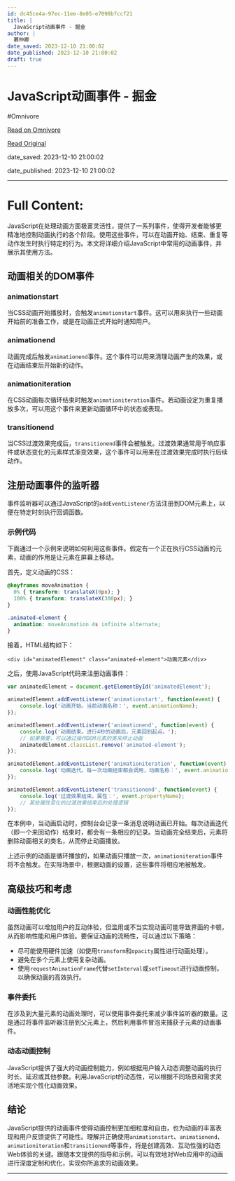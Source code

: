 ```yaml
---
id: dc45ce4a-97ec-11ee-8e05-e7098bfccf21
title: |
  JavaScript动画事件 - 掘金
author: |
  慕仲卿
date_saved: 2023-12-10 21:00:02
date_published: 2023-12-10 21:00:02
draft: true
---
```


# JavaScript动画事件 - 掘金
#Omnivore

[Read on Omnivore](https://omnivore.app/me/java-script-18c578557fb)

[Read Original](https://juejin.cn/post/7310561432393908276)

date_saved: 2023-12-10 21:00:02

date_published: 2023-12-10 21:00:02

--- 

# Full Content: 

JavaScript在处理动画方面极富灵活性，提供了一系列事件，使得开发者能够更精准地控制动画执行的各个阶段。使用这些事件，可以在动画开始、结束、重复等动作发生时执行特定的行为。本文将详细介绍JavaScript中常用的动画事件，并展示其使用方法。

## 动画相关的DOM事件

### animationstart

当CSS动画开始播放时，会触发`animationstart`事件。这可以用来执行一些动画开始前的准备工作，或是在动画正式开始时通知用户。

### animationend

动画完成后触发`animationend`事件。这个事件可以用来清理动画产生的效果，或在动画结束后开始新的动作。

### animationiteration

在CSS动画每次循环结束时触发`animationiteration`事件。若动画设定为重复播放多次，可以用这个事件来更新动画循环中的状态或表现。

### transitionend

当CSS过渡效果完成后，`transitionend`事件会被触发。过渡效果通常用于响应事件或状态变化的元素样式渐变效果，这个事件可以用来在过渡效果完成时执行后续动作。

## 注册动画事件的监听器

事件监听器可以通过JavaScript的`addEventListener`方法注册到DOM元素上，以便在特定时刻执行回调函数。

### 示例代码

下面通过一个示例来说明如何利用这些事件。假定有一个正在执行CSS动画的元素，动画的作用是让元素在屏幕上移动。

首先，定义动画的CSS：

```css
@keyframes moveAnimation {
  0% { transform: translateX(0px); }
  100% { transform: translateX(300px); }
}

.animated-element {
  animation: moveAnimation 4s infinite alternate;
}

```

接着，HTML结构如下：

```applescript
<div id="animatedElement" class="animated-element">动画元素</div>

```

之后，使用JavaScript代码来注册动画事件：

```javascript
var animatedElement = document.getElementById('animatedElement');

animatedElement.addEventListener('animationstart', function(event) {
    console.log('动画开始。当前动画名称：', event.animationName);
});

animatedElement.addEventListener('animationend', function(event) {
    console.log('动画结束。进行4秒的动画后，元素回到起点。');
    // 如果需要，可以通过操作DOM元素的类来停止动画
    animatedElement.classList.remove('animated-element');
});

animatedElement.addEventListener('animationiteration', function(event) {
    console.log('动画迭代。每一次动画结束都会调用，动画名称：', event.animationName);
});

animatedElement.addEventListener('transitionend', function(event) {
    console.log('过渡效果结束。属性：', event.propertyName);
    // 某些属性变化的过渡效果结束后的处理逻辑
});

```

在本例中，当动画启动时，控制台会记录一条消息说明动画已开始。每次动画迭代（即一个来回动作）结束时，都会有一条相应的记录。当动画完全结束后，元素将删除动画相关的类名，从而停止动画播放。

上述示例的动画是循环播放的，如果动画只播放一次，`animationiteration`事件将不会触发。在实际场景中，根据动画的设置，这些事件将相应地被触发。

## 高级技巧和考虑

### 动画性能优化

虽然动画可以增加用户的互动体验，但滥用或不当实现动画可能导致界面的卡顿，从而影响性能和用户体验。要保证动画的流畅性，可以通过以下策略：

* 尽可能使用硬件加速（如使用`transform`和`opacity`属性进行动画处理）。
* 避免在多个元素上使用复杂动画。
* 使用`requestAnimationFrame`代替`setInterval`或`setTimeout`进行动画控制，以确保动画的高效执行。

### 事件委托

在涉及到大量元素的动画处理时，可以使用事件委托来减少事件监听器的数量。这是通过将事件监听器注册到父元素上，然后利用事件冒泡来捕获子元素的动画事件。

### 动态动画控制

JavaScript提供了强大的动画控制能力，例如根据用户输入动态调整动画的执行时长、延迟或其他参数。利用JavaScript的动态性，可以根据不同场景和需求灵活地实现个性化动画效果。

## 结论

JavaScript提供的动画事件使得动画控制更加细粒度和自由，也为动画的丰富表现和用户反馈提供了可能性。理解并正确使用`animationstart`、`animationend`、`animationiteration`和`transitionend`等事件，将是创建高效、互动性强的动态Web体验的关键。跟随本文提供的指导和示例，可以有效地对Web应用中的动画进行深度定制和优化，实现你所追求的动画效果。

---

